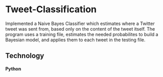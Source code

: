 # Tweet-Classification

Implemented a Naive Bayes Classifier which estimates where a Twitter tweet was sent from, based only on the content of the tweet itself.
The program uses a training file, estimates the needed probabilites to build a Bayesian model, and applies them to each tweet in the testing file.

## Technology
#### Python
